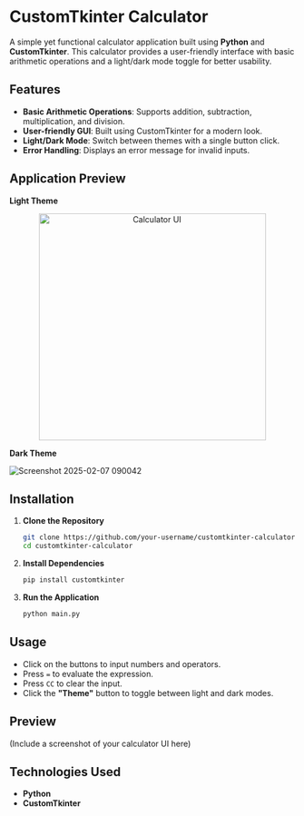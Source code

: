 # **CustomTkinter Calculator**  

A simple yet functional calculator application built using **Python** and **CustomTkinter**. This calculator provides a user-friendly interface with basic arithmetic operations and a light/dark mode toggle for better usability.  

## **Features**  
- **Basic Arithmetic Operations**: Supports addition, subtraction, multiplication, and division.  
- **User-friendly GUI**: Built using CustomTkinter for a modern look.  
- **Light/Dark Mode**: Switch between themes with a single button click.  
- **Error Handling**: Displays an error message for invalid inputs.

## **Application Preview**

**Light Theme**

<div align="center">
  <img src=![Screenshot 2025-02-07 090051](https://github.com/user-attachments/assets/a6238709-9ee9-430a-b02e-0bce74814172) alt="Calculator UI" width="400"/>
</div>

**Dark Theme**

![Screenshot 2025-02-07 090042](https://github.com/user-attachments/assets/38163f0b-c0e6-455d-a393-240c9899dfdc)


## **Installation**  

1. **Clone the Repository**  
   ```bash
   git clone https://github.com/your-username/customtkinter-calculator.git
   cd customtkinter-calculator
   ```
2. **Install Dependencies**  
   ```bash
   pip install customtkinter
   ```
3. **Run the Application**  
   ```bash
   python main.py
   ```

## **Usage**  
- Click on the buttons to input numbers and operators.  
- Press `=` to evaluate the expression.  
- Press `CC` to clear the input.  
- Click the **"Theme"** button to toggle between light and dark modes.  

## **Preview**  
(Include a screenshot of your calculator UI here)

## **Technologies Used**  
- **Python**  
- **CustomTkinter**  
